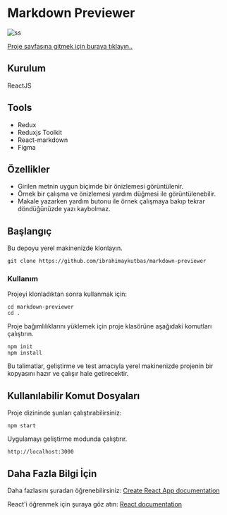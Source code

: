 # Markdown Previewer

![ss](https://user-images.githubusercontent.com/80921107/134745898-3cc111ce-69de-4a76-ad0b-d29e347d0849.png)

[Proje sayfasına gitmek için buraya tıklayın..](https://markdown-preview-app.web.app/)

## Kurulum

ReactJS

## Tools

- Redux
- Reduxjs Toolkit
- React-markdown
- Figma

## Özellikler

- Girilen metnin uygun biçimde bir önizlemesi görüntülenir.
- Örnek bir çalışma ve önizlemesi yardım düğmesi ile görüntülenebilir.
- Makale yazarken yardım butonu ile örnek çalışmaya bakıp tekrar döndüğünüzde yazı kaybolmaz.

## Başlangıç

Bu depoyu yerel makinenizde klonlayın.

```
git clone https://github.com/ibrahimaykutbas/markdown-previewer
```

### Kullanım

Projeyi klonladıktan sonra kullanmak için:

```
cd markdown-previewer
cd .
```

Proje bağımlılıklarını yüklemek için proje klasörüne aşağıdaki komutları çalıştırın.

```
npm init
npm install
```

Bu talimatlar, geliştirme ve test amacıyla yerel makinenizde projenin bir kopyasını hazır ve çalışır hale getirecektir.

## Kullanılabilir Komut Dosyaları

Proje dizininde şunları çalıştırabilirsiniz:

```
npm start
```

Uygulamayı geliştirme modunda çalıştırır.

```
http://localhost:3000
```

## Daha Fazla Bilgi İçin
Daha fazlasını şuradan öğrenebilirsiniz: [Create React App documentation](https://create-react-app.dev/docs/getting-started/)

React'i öğrenmek için şuraya göz atın: [React documentation](https://reactjs.org/)

